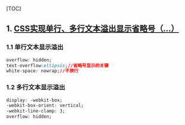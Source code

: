 [TOC]
## 1. [CSS实现单行、多行文本溢出显示省略号（…）](http://www.daqianduan.com/6179.html)

### 1.1 单行文本显示溢出

```css
overflow: hidden;
text-overflow:ellipsis;//省略号显示的关键
white-space: nowrap;//不换行
```

### 1.2 多行文本显示溢出

```css
display: -webkit-box;
-webkit-box-orient: vertical;
-webkit-line-clamp: 3;
overflow: hidden;
```

### 	
	